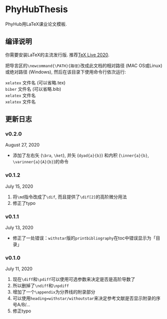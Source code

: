 # PhyHubThesis
PhyHub用LaTeX课业论文模板. 

## 编译说明
你需要安装LaTeX的主流发行版. 
推荐[TeX Live 2020](https://www.tug.org/texlive/).

把导言区的`\newcommand{\PATH}{路径}`改成此文档的相对路径 (MAC OS或Linux) 或绝对路径 (Windows), 然后在该目录下使用命令行依次运行:

`xelatex` 文件名 (可以省略.tex)  
`biber` 文件名 (可以省略.bib)  
`xelatex` 文件名  
`xelatex` 文件名

## 更新日志

### v0.2.0
August 27, 2020
* 添加了左右矢 (`\bra`, `\ket`), 并矢 (`dyad{a}{b}`) 和内积 (`\inner{a}{b}`, `\varinner{a}{A}{b}`)的命令

### v0.1.2
July 15, 2020
1. 将`\md`指令改成了`\dif`, 而且提供了`\dif[2]`的高阶微分用法
2. 修正了typo

### v0.1.1  
July 13, 2020
* 修正了一处错误：`withstar`版的`printbibliography`在toc中错误显示为「目录」

### v0.1.0  
July 11, 2020  
1. 现在`\diff`和`\pdiff`可以使用可选参数来决定是否是高阶导数了
2. 所以删掉了`\ndiff`和`\npdiff`
3. 增加了一个`\appendix`为分界线的附录部分
4. 可以使用`heading=withstar/withoutstar`来决定参考文献是否显示附录的序号A/B/...
5. 修正typo


